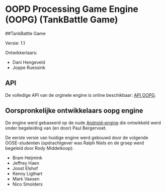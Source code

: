 # OOPD Processing Game Engine (OOPG) (TankBattle Game)

##TankBattle Game

Versie:
1.1

Ontwikkerlaars:
* Dani Hengeveld
* Joppe Ruessink

## API
De volledige API van de orginele engine is online beschikbaar: [API OOPG](http://hanica.github.io/oopg/).

## Oorspronkelijke ontwikkelaars oopg engine
De engine werd gebaseerd op de oude [Android-engine](https://github.com/ddoa/game-api-android) die ontwikkeld werd onder begeleiding van (en door) Paul Bergervoet.

De eerste versie van huidige engine werd gebouwd door de volgende OOSE-studenten (opdrachtgever was Ralph Niels en de groep werd begeleid door Rody Middelkoop):

* Bram Heijmink
* Jeffrey Haen
* Joost Elshof
* Kenny Ligthart
* Mark Vaesen
* Nico Smolders


